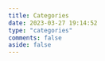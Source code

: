```yaml
---
title: Categories
date: 2023-03-27 19:14:52
type: "categories"
comments: false
aside: false
---
```

